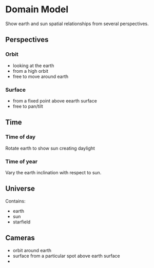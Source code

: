 # Domain Model
Show earth and sun spatial relationships
from several perspectives.

## Perspectives
### Orbit
- looking at the earth
- from a high orbit
- free to move around earth

### Surface
- from a fixed point above eearth surface
- free to pan/tilt

## Time
### Time of day
Rotate earth to show sun creating daylight

### Time of year
Vary the earth inclination with respect to sun.

## Universe
Contains:
- earth
- sun
- starfield

## Cameras
- orbit around earth
- surface from a particular spot above earth surface
- 